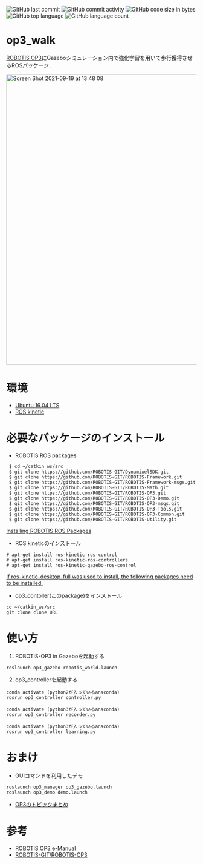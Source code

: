![GitHub last commit](https://img.shields.io/github/last-commit/yuhi-sa/op3_walk)
![GitHub commit activity](https://img.shields.io/github/commit-activity/m/yuhi-sa/op3_walk)
![GitHub code size in bytes](https://img.shields.io/github/languages/code-size/yuhi-sa/op3_walk)
![GitHub top language](https://img.shields.io/github/languages/top/yuhi-sa/op3_walk)
![GitHub language count](https://img.shields.io/github/languages/count/yuhi-sa/op3_walk)
# op3_walk
[ROBOTIS OP3](https://emanual.robotis.com/docs/en/platform/op3/simulation/)にGazeboシミュレーション内で強化学習を用いて歩行獲得させるROSパッケージ．  

<img width="767" alt="Screen Shot 2021-09-19 at 13 48 08" src="https://user-images.githubusercontent.com/62089243/133915805-6b610b84-f68f-4902-aacd-979466303707.png">

# 環境
- [Ubuntu 16.04 LTS](https://wiki.ubuntu.com/XenialXerus/ReleaseNotes/Ja#Ubuntu_16.04.2BMG4wwDCmMPMw7TD8MMk-)
- [ROS kinetic](http://wiki.ros.org/ja/kinetic/Installation/Ubuntu)

# 必要なパッケージのインストール
-  ROBOTIS ROS packages
```
 $ cd ~/catkin_ws/src
 $ git clone https://github.com/ROBOTIS-GIT/DynamixelSDK.git
 $ git clone https://github.com/ROBOTIS-GIT/ROBOTIS-Framework.git
 $ git clone https://github.com/ROBOTIS-GIT/ROBOTIS-Framework-msgs.git
 $ git clone https://github.com/ROBOTIS-GIT/ROBOTIS-Math.git
 $ git clone https://github.com/ROBOTIS-GIT/ROBOTIS-OP3.git
 $ git clone https://github.com/ROBOTIS-GIT/ROBOTIS-OP3-Demo.git
 $ git clone https://github.com/ROBOTIS-GIT/ROBOTIS-OP3-msgs.git
 $ git clone https://github.com/ROBOTIS-GIT/ROBOTIS-OP3-Tools.git
 $ git clone https://github.com/ROBOTIS-GIT/ROBOTIS-OP3-Common.git
 $ git clone https://github.com/ROBOTIS-GIT/ROBOTIS-Utility.git
```
[Installing ROBOTIS ROS Packages](https://emanual.robotis.com/docs/en/platform/op3/recovery/#installing-robotis-ros-packages)
- ROS kineticのインストール
```
# apt-get install ros-kinetic-ros-control
# apt-get install ros-kinetic-ros-controllers
# apt-get install ros-kinetic-gazebo-ros-control
```
[If ros-kinetic-desktop-full was used to install, the following packages need to be installed.](https://emanual.robotis.com/docs/en/platform/op3/simulation/#gazebo-installation)
- op3_contoller(このpackage)をインストール
```
cd ~/catkin_ws/src
git clone clone URL
```

# 使い方
1. ROBOTIS-OP3 in Gazeboを起動する
```
roslaunch op3_gazebo robotis_world.launch
```
2. op3_controllerを起動する
```
conda activate (python2が入っているanaconda)
rosrun op3_controller controller.py

conda activate (python3が入っているanaconda)
rosrun op3_controller recorder.py

conda activate (python3が入っているanaconda)
rosrun op3_controller learning.py
```
# おまけ
- GUIコマンドを利用したデモ
```
roslaunch op3_manager op3_gazebo.launch
roslaunch op3_demo demo.launch
```
- [OP3のトピックまとめ](https://docs.google.com/document/d/12Ig3dS7uL5MNAOPqCCfnPpRVxRyvWaqoya56uJFsFv4/edit?usp=sharing)


# 参考
- [ROBOTIS OP3 e-Manual](https://emanual.robotis.com/docs/en/platform/op3/simulation/)
- [ROBOTIS-GIT/ROBOTIS-OP3](https://github.com/ROBOTIS-GIT/ROBOTIS-OP3)
